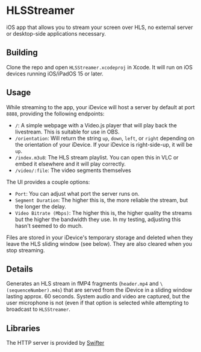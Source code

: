 # HLSStreamer
iOS app that allows you to stream your screen over HLS, no external server or desktop-side applications necessary.

## Building

Clone the repo and open `HLSStreamer.xcodeproj` in Xcode. It will run on iOS devices running iOS/iPadOS 15 or later.

## Usage

While streaming to the app, your iDevice will host a server by default at port `8888`, providing the following endpoints:

- `/`: A simple webpage with a Video.js player that will play back the livestream. This is suitable for use in OBS.
- `/orientation`: Will return the string `up`, `down`, `left`, or `right` depending on the orientation of your iDevice.
    If your iDevice is right-side-up, it will be `up`.
- `/index.m3u8`: The HLS stream playlist. You can open this in VLC or embed it elsewhere and it will play correctly.
- `/video/:file`: The video segments themselves

The UI provides a couple options:
- `Port`: You can adjust what port the server runs on.
- `Segment Duration`: The higher this is, the more reliable the stream, but the longer the delay.
- `Video Bitrate (Mbps)`: The higher this is, the higher quality the streams but the higher the bandwidth
  they use. In my testing, adjusting this hasn't seemed to do much.

Files are stored in your iDevice's temporary storage and deleted when they leave the HLS sliding window (see below).
They are also cleared when you stop streaming.

## Details

Generates an HLS stream in fMP4 fragments (`header.mp4` and `\(sequenceNumber).m4s`) that are served from the
iDevice in a sliding window lasting approx. 60 seconds. System audio and video are captured, but the user
microphone is not (even if that option is selected while attempting to broadcast to `HLSStreamer`.

## Libraries

The HTTP server is provided by [Swifter](https://github.com/httpswift/swifter)

